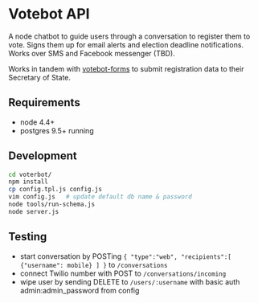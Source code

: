 # Votebot API

A node chatbot to guide users through a conversation to register them to vote. Signs them up for email alerts and election deadline notifications. Works over SMS and Facebook messenger (TBD). 

Works in tandem with [votebot-forms](fightforthefuture/votebot-forms) to submit registration data to their Secretary of State.

## Requirements
- node 4.4+
- postgres 9.5+ running

## Development
```sh
cd voterbot/
npm install
cp config.tpl.js config.js
vim config.js   # update default db name & password
node tools/run-schema.js
node server.js
```

## Testing
- start conversation by POSTing ```{
     "type":"web",
    "recipients":[
        {"username": mobile}
    ]
}``` to `/conversations`
- connect Twilio number with POST to `/conversations/incoming`
- wipe user by sending DELETE to `/users/:username` with basic auth admin:admin_password from config
